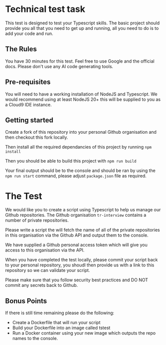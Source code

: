 # Technical test task

This test is designed to test your Typescript skills. The basic project should provide you all that you need to get up and running, all you need to do is to add your code and run. 

## The Rules
You have 30 minutes for this test. Feel free to use Google and the official docs. Please don't use any AI code generating tools.

## Pre-requisites
You will need to have a working installation of NodeJS and Typescript. We would recommend using at least NodeJS 20+ this will be supplied to you as a Cloud9 IDE instance.

## Getting started
Create a fork of this repository into your personal Github organisation and then checkout this fork locally.

Then install all the required dependancies of this project by running 
```npm install```

Then you should be able to build this project with 
```npm run build```

Your final output should be to the console and should be ran by using the 
```npm run start``` 
command, please adjust `package.json` file as required.


# The Test
We would like you to create a script using Typescript to help us manage our Github repositories. The Github organisation `tr-interview` contains a number of private repositories. 

Please write a script the will fetch the name of all of the private repositories in this organisation via the Github API and output them to the console. 

We have supplied a Github personal access token which will give you access to this organisation via the API. 

When you have completed the test locally, please commit your script back to your personal repository, you shoudl then provide us with a link to this repository so we can validate your script. 

Please make sure that you follow security best practices and DO NOT commit any secrets back to Github. 

## Bonus Points
If there is still time remaining please do the following:

* Create a Dockerfile that will run your script
* Build your Dockerfile into an image called tstest
* Run a Docker container using your new image which outputs the repo names to the console.
